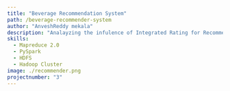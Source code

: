 ```yaml
---
title: "Beverage Recommendation System"
path: /beverage-recommender-system
author: "AnveshReddy mekala"
description: "Analayzing the infulence of Integrated Rating for Recommender System using collaborative filtering. "
skills:
  - Mapreduce 2.0
  - PySpark
  - HDFS
  - Hadoop Cluster
image: ./recommender.png
projectnumber: "3"
---
```

